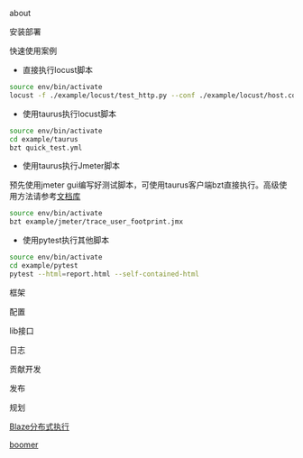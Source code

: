 

about

安装部署

快速使用案例

* 直接执行locust脚本

```bash
source env/bin/activate
locust -f ./example/locust/test_http.py --conf ./example/locust/host.conf
```

* 使用taurus执行locust脚本

```bash
source env/bin/activate
cd example/taurus
bzt quick_test.yml
```

* 使用taurus执行Jmeter脚本

预先使用jmeter gui编写好测试脚本，可使用taurus客户端bzt直接执行。高级使用方法请参考[文档库]()

```bash
source env/bin/activate
bzt example/jmeter/trace_user_footprint.jmx
```

* 使用pytest执行其他脚本

```bash
source env/bin/activate
cd example/pytest
pytest --html=report.html --self-contained-html
```

框架

配置

lib接口

日志

贡献开发

发布

规划

[Blaze分布式执行](https://www.blazemeter.com/blog/how-run-50000-concurrent-users-multi-geos-using-locustio)

[boomer](https://github.com/myzhan/boomer)



